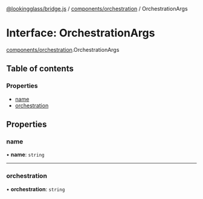 [@lookingglass/bridge.js](../README.md) / [components/orchestration](../modules/components_orchestration.md) / OrchestrationArgs

# Interface: OrchestrationArgs

[components/orchestration](../modules/components_orchestration.md).OrchestrationArgs

## Table of contents

### Properties

- [name](components_orchestration.OrchestrationArgs.md#name)
- [orchestration](components_orchestration.OrchestrationArgs.md#orchestration)

## Properties

### name

• **name**: `string`

___

### orchestration

• **orchestration**: `string`
